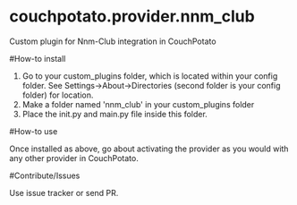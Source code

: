 # couchpotato.provider.nnm_club
Custom plugin for Nnm-Club integration in CouchPotato

#How-to install

1. Go to your custom_plugins folder, which is located within your config folder.
See Settings->About->Directories (second folder is your config folder) for location.
2. Make a folder named 'nnm_club' in your custom_plugins folder
3. Place the init.py and main.py file inside this folder.

#How-to use

Once installed as above, go about activating the provider as you would with any other provider in CouchPotato.

#Contribute/Issues

Use issue tracker or send PR.
